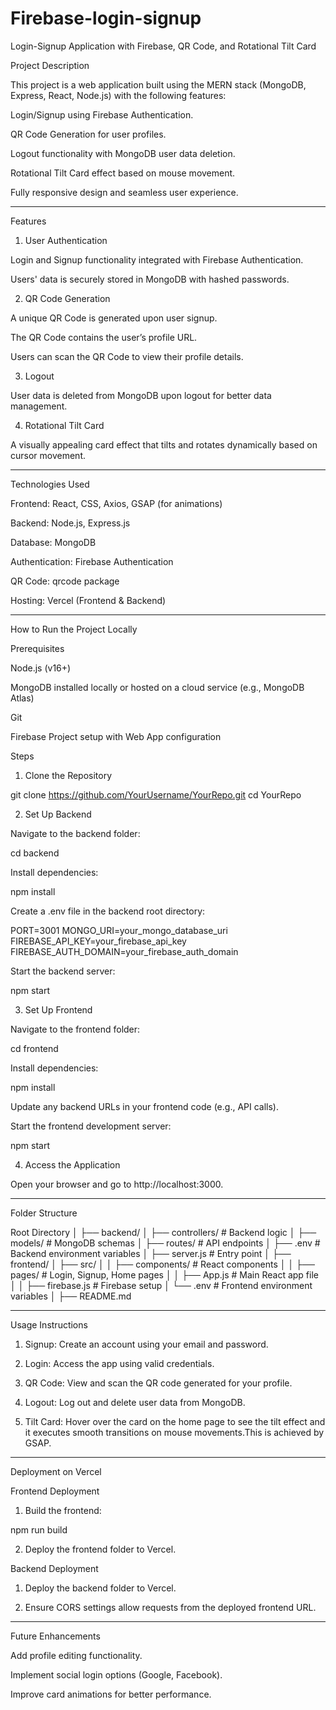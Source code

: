 # Firebase-login-signup
Login-Signup Application with Firebase, QR Code, and Rotational Tilt Card

Project Description

This project is a web application built using the MERN stack (MongoDB, Express, React, Node.js) with the following features:

Login/Signup using Firebase Authentication.

QR Code Generation for user profiles.

Logout functionality with MongoDB user data deletion.

Rotational Tilt Card effect based on mouse movement.

Fully responsive design and seamless user experience.



---

Features

1. User Authentication

Login and Signup functionality integrated with Firebase Authentication.

Users' data is securely stored in MongoDB with hashed passwords.


2. QR Code Generation

A unique QR Code is generated upon user signup.

The QR Code contains the user’s profile URL.

Users can scan the QR Code to view their profile details.


3. Logout

User data is deleted from MongoDB upon logout for better data management.


4. Rotational Tilt Card

A visually appealing card effect that tilts and rotates dynamically based on cursor movement.



---

Technologies Used

Frontend: React, CSS, Axios, GSAP (for animations)

Backend: Node.js, Express.js

Database: MongoDB

Authentication: Firebase Authentication

QR Code: qrcode package

Hosting: Vercel (Frontend & Backend)



---

How to Run the Project Locally

Prerequisites

Node.js (v16+)

MongoDB installed locally or hosted on a cloud service (e.g., MongoDB Atlas)

Git

Firebase Project setup with Web App configuration


Steps

1. Clone the Repository

git clone https://github.com/YourUsername/YourRepo.git
cd YourRepo


2. Set Up Backend

Navigate to the backend folder:

cd backend

Install dependencies:

npm install

Create a .env file in the backend root directory:

PORT=3001
MONGO_URI=your_mongo_database_uri
FIREBASE_API_KEY=your_firebase_api_key
FIREBASE_AUTH_DOMAIN=your_firebase_auth_domain

Start the backend server:

npm start



3. Set Up Frontend

Navigate to the frontend folder:

cd frontend

Install dependencies:

npm install

Update any backend URLs in your frontend code (e.g., API calls).

Start the frontend development server:

npm start



4. Access the Application

Open your browser and go to http://localhost:3000.





---

Folder Structure

Root Directory
│
├── backend/
│   ├── controllers/        # Backend logic
│   ├── models/             # MongoDB schemas
│   ├── routes/             # API endpoints
│   ├── .env                # Backend environment variables
│   ├── server.js           # Entry point
│
├── frontend/
│   ├── src/
│   │   ├── components/     # React components
│   │   ├── pages/          # Login, Signup, Home pages
│   │   ├── App.js          # Main React app file
│   │   ├── firebase.js     # Firebase setup
│   └── .env                # Frontend environment variables
│
├── README.md


---

Usage Instructions

1. Signup: Create an account using your email and password.


2. Login: Access the app using valid credentials.


3. QR Code: View and scan the QR code generated for your profile.


4. Logout: Log out and delete user data from MongoDB.


5. Tilt Card: Hover over the card on the home page to see the tilt effect and it executes smooth transitions on mouse movements.This is achieved by  GSAP.




---

Deployment on Vercel

Frontend Deployment

1. Build the frontend:

npm run build


2. Deploy the frontend folder to Vercel.



Backend Deployment

1. Deploy the backend folder to Vercel.


2. Ensure CORS settings allow requests from the deployed frontend URL.




---

Future Enhancements

Add profile editing functionality.

Implement social login options (Google, Facebook).

Improve card animations for better performance.




